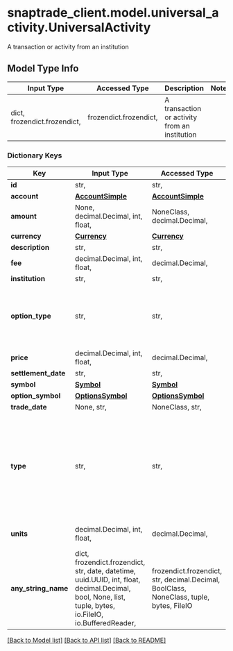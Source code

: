 # snaptrade_client.model.universal_activity.UniversalActivity

A transaction or activity from an institution

## Model Type Info
Input Type | Accessed Type | Description | Notes
------------ | ------------- | ------------- | -------------
dict, frozendict.frozendict,  | frozendict.frozendict,  | A transaction or activity from an institution | 

### Dictionary Keys
Key | Input Type | Accessed Type | Description | Notes
------------ | ------------- | ------------- | ------------- | -------------
**id** | str,  | str,  |  | [optional] 
**account** | [**AccountSimple**](AccountSimple.md) | [**AccountSimple**](AccountSimple.md) |  | [optional] 
**amount** | None, decimal.Decimal, int, float,  | NoneClass, decimal.Decimal,  |  | [optional] 
**currency** | [**Currency**](Currency.md) | [**Currency**](Currency.md) |  | [optional] 
**description** | str,  | str,  |  | [optional] 
**fee** | decimal.Decimal, int, float,  | decimal.Decimal,  |  | [optional] 
**institution** | str,  | str,  |  | [optional] 
**option_type** | str,  | str,  | If an option transaction, then it&#x27;s type (BUY_TO_OPEN, SELL_TO_CLOSE, etc), otherwise empty string | [optional] 
**price** | decimal.Decimal, int, float,  | decimal.Decimal,  |  | [optional] 
**settlement_date** | str,  | str,  |  | [optional] 
**symbol** | [**Symbol**](Symbol.md) | [**Symbol**](Symbol.md) |  | [optional] 
**option_symbol** | [**OptionsSymbol**](OptionsSymbol.md) | [**OptionsSymbol**](OptionsSymbol.md) |  | [optional] 
**trade_date** | None, str,  | NoneClass, str,  |  | [optional] 
**type** | str,  | str,  |  | [optional] must be one of ["DIVIDEND", "BUY", "SELL", "CONTRIBUTION", "WITHDRAWAL", "EXTERNAL_ASSET_TRANSFER_IN", "EXTERNAL_ASSET_TRANSFER_OUT", "INTERNAL_CASH_TRANSFER_IN", "INTERNAL_CASH_TRANSFER_OUT", "INTERNAL_ASSET_TRANSFER_IN", "INTERNAL_ASSET_TRANSFER_OUT", "INTEREST", "REBATE", "GOV_GRANT", "TAX", "FEE", "REI", "FXT", ] 
**units** | decimal.Decimal, int, float,  | decimal.Decimal,  | Usually but not necessarily an integer | [optional] 
**any_string_name** | dict, frozendict.frozendict, str, date, datetime, uuid.UUID, int, float, decimal.Decimal, bool, None, list, tuple, bytes, io.FileIO, io.BufferedReader,  | frozendict.frozendict, str, decimal.Decimal, BoolClass, NoneClass, tuple, bytes, FileIO | any string name can be used but the value must be the correct type | [optional]

[[Back to Model list]](../../README.md#documentation-for-models) [[Back to API list]](../../README.md#documentation-for-api-endpoints) [[Back to README]](../../README.md)

